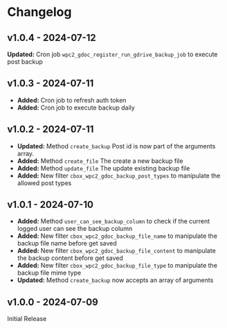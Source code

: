 # Changelog

## v1.0.4 - 2024-07-12

**Updated:** Cron job `wpc2_gdoc_register_run_gdrive_backup_job` to execute post backup

## v1.0.3 - 2024-07-11

- **Added:** Cron job to refresh auth token
- **Added:** Cron job to execute backup daily

## v1.0.2 - 2024-07-11

- **Updated:** Method `create_backup` Post id is now part of the arguments array.
- **Added:** Method `create_file` The create a new backup file
- **Added:** Method `update_file` The update existing backup file
- **Added:** New filter `cbox_wpc2_gdoc_backup_post_types` to manipulate the allowed post types

## v1.0.1 - 2024-07-10

- **Added:** Method `user_can_see_backup_column` to check if the current logged user can see the backup column
- **Added:** New filter `cbox_wpc2_gdoc_backup_file_name` to manipulate the backup file name before get saved
- **Added:** New filter `cbox_wpc2_gdoc_backup_file_content` to manipulate the backup content before get saved
- **Added:** New filter `cbox_wpc2_gdoc_backup_file_type` to manipulate the backup file mime type
- **Updated:** Method `create_backup` now accepts an array of arguments

## v1.0.0 - 2024-07-09

Initial Release
